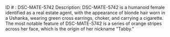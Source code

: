 ID # : DSC-MATE-5742
Description: DSC-MATE-5742 is a humanoid female identified as a real estate agent, with the appearance of blonde hair worn in a Ushanka, wearing green cross earrings, choker, and carrying a cigarette. The most notable feature of DSC-MATE-5742 is a series of orange stripes across her face, which is the origin of her nickname "Tabby."